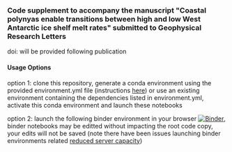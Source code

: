 ### Code supplement to accompany the manuscript  "Coastal polynyas enable transitions between high and low West Antarctic ice shelf melt rates" submitted to Geophysical Research Letters
doi: will be provided following publication

#### Usage Options
option 1: clone this repository, generate a conda environment using the provided environment.yml file (instructions [here](https://conda.io/projects/conda/en/latest/user-guide/tasks/manage-environments.html)) or use an existing environment containing the dependencies listed in environment.yml, activate this conda environment and launch these notebooks

option 2: launch the following binder environment in your browser [![Binder](https://mybinder.org/badge_logo.svg)](https://mybinder.org/v2/gh/ruth-moorman/Moorman-et-al-GRL-submission-2023/HEAD), binder notebooks may be editted without impacting the root code copy, your edits will not be saved (note there have been issues launching binder environments related [reduced server capacity](https://blog.jupyter.org/mybinder-org-reducing-capacity-c93ccfc6413f)) 

